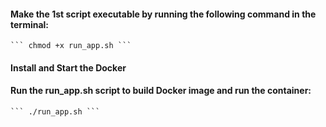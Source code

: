 
#### Make the 1st script executable by running the following command in the terminal:
    ``` chmod +x run_app.sh ```

####  Install and Start the Docker
#### Run the run_app.sh script to build Docker image and run the container:
    ``` ./run_app.sh ```

